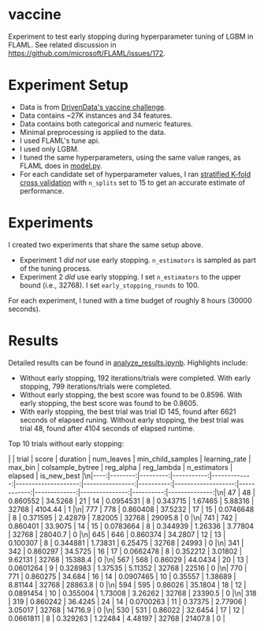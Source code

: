 # vaccine
Experiment to test early stopping during hyperparameter tuning of LGBM in FLAML.  See related discussion in https://github.com/microsoft/FLAML/issues/172.

# Experiment Setup

- Data is from [DrivenData's vaccine challenge](https://www.drivendata.org/competitions/66/flu-shot-learning/).
- Data contains ~27K instances and 34 features.
- Data contains both categorical and numeric features. 
- Minimal preprocessing is applied to the data.
- I used FLAML's tune api.
- I used only LGBM.
- I tuned the same hyperparameters, using the same value ranges, as FLAML does in [model.py](https://github.com/microsoft/FLAML/blob/a99e939404caeda88f32724cc264841f2f5dcfca/flaml/model.py#L215).
- For each candidate set of hyperparameter values, I ran [stratified K-fold cross validation](https://scikit-learn.org/stable/modules/generated/sklearn.model_selection.StratifiedKFold.html) with `n_splits` set to 15 to get an accurate estimate of performance.


# Experiments

I created two experiments that share the same setup above.

- Experiment 1 _did not_ use early stopping. `n_estimators` is sampled as part of the tuning process.
- Experiment 2 _did_ use early stopping. I set `n_estimators` to the upper bound (i.e., 32768). I set `early_stopping_rounds` to 100.

For each experiment, I tuned with a time budget of roughly 8 hours (30000 seconds).


# Results

Detailed results can be found in [analyze_results.ipynb](https://github.com/stepthom/vaccine/analyze_results.ipynb). Highlights include:


- Without early stopping, 192 iterations/trials were completed. With early stopping, 799 iterations/trials were completed.
- Without early stopping, the best score was found to be 0.8596. With early stopping, the best score was found to be 0.8605.
- With early stopping, the best trial was trial ID 145, found after 6621 seconds of elapsed runing. Without early stopping, the best trial was trial 48, found after 4104 seconds of elapsed runtime.


Top 10 trials without early stopping:

|     |   trial |    score |   duration |   num_leaves |   min_child_samples |   learning_rate |   max_bin |   colsample_bytree |   reg_alpha |   reg_lambda |   n_estimators |   elapsed |   is_new_best |\n|----:|--------:|---------:|-----------:|-------------:|--------------------:|----------------:|----------:|-------------------:|------------:|-------------:|---------------:|----------:|--------------:|\n|  47 |      48 | 0.860552 |    34.5268 |           21 |                  14 |       0.0954531 |         8 |           0.343715 |     1.67465 |      5.88316 |          32768 |   4104.44 |             1 |\n| 777 |     778 | 0.860408 |    37.5232 |           17 |                  15 |       0.0746648 |         8 |           0.371595 |     2.42879 |      7.82005 |          32768 |  29095.8  |             0 |\n| 741 |     742 | 0.860401 |    33.9075 |           14 |                  15 |       0.0783664 |         8 |           0.344939 |     1.26336 |      3.77804 |          32768 |  28040.7  |             0 |\n| 645 |     646 | 0.860374 |    34.2807 |           12 |                  13 |       0.100307  |         8 |           0.344881 |     1.73831 |      6.25475 |          32768 |  24993    |             0 |\n| 341 |     342 | 0.860297 |    34.5725 |           16 |                  17 |       0.0662478 |         8 |           0.352212 |     3.01802 |      9.62131 |          32768 |  15388.4  |             0 |\n| 567 |     568 | 0.86029  |    44.0434 |           20 |                  13 |       0.0601264 |         9 |           0.328983 |     1.37535 |      5.11352 |          32768 |  22516    |             0 |\n| 770 |     771 | 0.860275 |    34.684  |           16 |                  14 |       0.0907465 |        10 |           0.35557  |     1.38689 |      8.81144 |          32768 |  28863.8  |             0 |\n| 594 |     595 | 0.86026  |    35.1804 |           18 |                  12 |       0.0891454 |        10 |           0.355004 |     1.73008 |      3.26262 |          32768 |  23390.5  |             0 |\n| 318 |     319 | 0.860242 |    36.4245 |           24 |                  14 |       0.0700263 |        11 |           0.37375  |     2.77906 |      3.05017 |          32768 |  14716.9  |             0 |\n| 530 |     531 | 0.86022  |    32.6454 |           17 |                  12 |       0.0661811 |         8 |           0.329263 |     1.22484 |      4.48197 |          32768 |  21407.8  |             0 |
